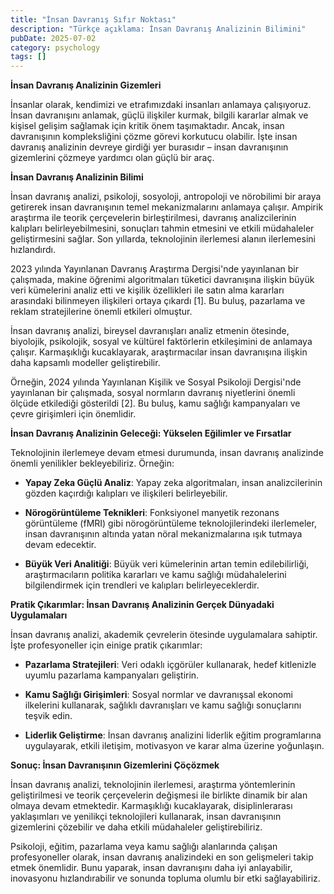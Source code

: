 ```yaml
---
title: "İnsan Davranış Sıfır Noktası"
description: "Türkçe açıklama: İnsan Davranış Analizinin Bilimini"
pubDate: 2025-07-02
category: psychology
tags: []
---
```


**İnsan Davranış Analizinin Gizemleri**

İnsanlar olarak, kendimizi ve etrafımızdaki insanları anlamaya çalışıyoruz. İnsan davranışını anlamak, güçlü ilişkiler kurmak, bilgili kararlar almak ve kişisel gelişim sağlamak için kritik önem taşımaktadır. Ancak, insan davranışının kompleksliğini çözme görevi korkutucu olabilir. İşte insan davranış analizinin devreye girdiği yer burasıdır – insan davranışının gizemlerini çözmeye yardımcı olan güçlü bir araç.

**İnsan Davranış Analizinin Bilimi**

İnsan davranış analizi, psikoloji, sosyoloji, antropoloji ve nörobilimi bir araya getirerek insan davranışının temel mekanizmalarını anlamaya çalışır. Ampirik araştırma ile teorik çerçevelerin birleştirilmesi, davranış analizcilerinin kalıpları belirleyebilmesini, sonuçları tahmin etmesini ve etkili müdahaleler geliştirmesini sağlar. Son yıllarda, teknolojinin ilerlemesi alanın ilerlemesini hızlandırdı.

2023 yılında Yayınlanan Davranış Araştırma Dergisi'nde yayınlanan bir çalışmada, makine öğrenimi algoritmaları tüketici davranışına ilişkin büyük veri kümelerini analiz etti ve kişilik özellikleri ile satın alma kararları arasındaki bilinmeyen ilişkileri ortaya çıkardı [1]. Bu buluş, pazarlama ve reklam stratejilerine önemli etkileri olmuştur.

İnsan davranış analizi, bireysel davranışları analiz etmenin ötesinde, biyolojik, psikolojik, sosyal ve kültürel faktörlerin etkileşimini de anlamaya çalışır. Karmaşıklığı kucaklayarak, araştırmacılar insan davranışına ilişkin daha kapsamlı modeller geliştirebilir.

Örneğin, 2024 yılında Yayınlanan Kişilik ve Sosyal Psikoloji Dergisi'nde yayınlanan bir çalışmada, sosyal normların davranış niyetlerini önemli ölçüde etkilediği gösterildi [2]. Bu buluş, kamu sağlığı kampanyaları ve çevre girişimleri için önemlidir.

**İnsan Davranış Analizinin Geleceği: Yükselen Eğilimler ve Fırsatlar**

Teknolojinin ilerlemeye devam etmesi durumunda, insan davranış analizinde önemli yenilikler bekleyebiliriz. Örneğin:

* **Yapay Zeka Güçlü Analiz**: Yapay zeka algoritmaları, insan analizcilerinin gözden kaçırdığı kalıpları ve ilişkileri belirleyebilir.

* **Nörogörüntüleme Teknikleri**: Fonksiyonel manyetik rezonans görüntüleme (fMRI) gibi nörogörüntüleme teknolojilerindeki ilerlemeler, insan davranışının altında yatan nöral mekanizmalarına ışık tutmaya devam edecektir.

* **Büyük Veri Analitiği**: Büyük veri kümelerinin artan temin edilebilirliği, araştırmacıların politika kararları ve kamu sağlığı müdahalelerini bilgilendirmek için trendleri ve kalıpları belirleyeceklerdir.

**Pratik Çıkarımlar: İnsan Davranış Analizinin Gerçek Dünyadaki Uygulamaları**

İnsan davranış analizi, akademik çevrelerin ötesinde uygulamalara sahiptir. İşte profesyoneller için einige pratik çıkarımlar:

* **Pazarlama Stratejileri**: Veri odaklı içgörüler kullanarak, hedef kitlenizle uyumlu pazarlama kampanyaları geliştirin.

* **Kamu Sağlığı Girişimleri**: Sosyal normlar ve davranışsal ekonomi ilkelerini kullanarak, sağlıklı davranışları ve kamu sağlığı sonuçlarını teşvik edin.

* **Liderlik Geliştirme**: İnsan davranış analizini liderlik eğitim programlarına uygulayarak, etkili iletişim, motivasyon ve karar alma üzerine yoğunlaşın.

**Sonuç: İnsan Davranışının Gizemlerini Çöçözmek**

İnsan davranış analizi, teknolojinin ilerlemesi, araştırma yöntemlerinin geliştirilmesi ve teorik çerçevelerin değişmesi ile birlikte dinamik bir alan olmaya devam etmektedir. Karmaşıklığı kucaklayarak, disiplinlerarası yaklaşımları ve yenilikçi teknolojileri kullanarak, insan davranışının gizemlerini çözebilir ve daha etkili müdahaleler geliştirebiliriz.

Psikoloji, eğitim, pazarlama veya kamu sağlığı alanlarında çalışan profesyoneller olarak, insan davranış analizindeki en son gelişmeleri takip etmek önemlidir. Bunu yaparak, insan davranışını daha iyi anlayabilir, inovasyonu hızlandırabilir ve sonunda topluma olumlu bir etki sağlayabiliriz.
